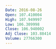 ```yaml
---
Date: 2016-08-26
Open: 107.410004
High: 107.949997
Low: 106.309998
Close: 106.940002
Adj Close: 103.88414
Volume: 27766300
---
```

